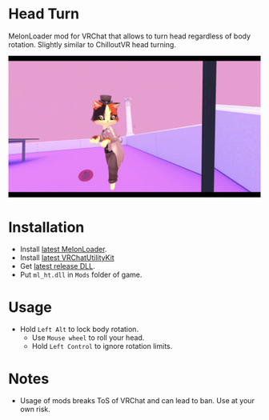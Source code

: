 # Head Turn
MelonLoader mod for VRChat that allows to turn head regardless of body rotation. Slightly similar to ChilloutVR head turning.

[![](.github/img_01.png)](https://youtu.be/ER8wQ2f6N_I)

# Installation
* Install [latest MelonLoader](https://github.com/LavaGang/MelonLoader).
* Install [latest VRChatUtilityKit](https://github.com/loukylor/VRC-Mods)
* Get [latest release DLL](../../../releases/latest).
* Put `ml_ht.dll` in `Mods` folder of game.

# Usage
* Hold `Left Alt` to lock body rotation.
  * Use `Mouse wheel` to roll your head.
  * Hold `Left Control` to ignore rotation limits.

# Notes
* Usage of mods breaks ToS of VRChat and can lead to ban. Use at your own risk.
